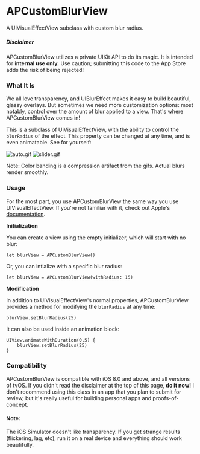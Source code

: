 # APCustomBlurView
A UIVisualEffectView subclass with custom blur radius.

##### Disclaimer
APCustomBlurView utilizes a private UIKit API to do its magic. It is intended for **internal use only.** Use caution; submitting this code to the App Store adds the risk of being rejected!

### What It Is

We all love transparency, and UIBlurEffect makes it easy to build beautiful, glassy overlays. But sometimes we need more customization options: most notably, control over the amount of blur applied to a view. That's where APCustomBlurView comes in!

This is a subclass of UIVisualEffectView, with the ability to control the `blurRadius` of the effect. This property can be changed at any time, and is even animatable. See for yourself:

![auto.gif](https://github.com/collinhundley/APCustomBlurView/blob/master/SiteAssets/auto.gif?raw=true)
![slider.gif](https://github.com/collinhundley/APCustomBlurView/blob/master/SiteAssets/slider.gif?raw=true)

Note: Color banding is a compression artifact from the gifs. Actual blurs render smoothly.

### Usage

For the most part, you use APCustomBlurView the same way you use UIVisualEffectView. If you're not familiar with it, check out Apple's [documentation](https://developer.apple.com/library/ios/documentation/UIKit/Reference/UIVisualEffectView/index.html#//apple_ref/doc/uid/TP40014528).

**Initialization**

You can create a view using the empty initializer, which will start with no blur:

    let blurView = APCustomBlurView()

Or, you can intialize with a specific blur radius:

    let blurView = APCustomBlurView(withRadius: 15)

**Modification**

In addition to UIVisualEffectView's normal properties, APCustomBlurView provides a method for modifying the `blurRadius` at any time:

    blurView.setBlurRadius(25)

It can also be used inside an animation block:

    UIView.animateWithDuration(0.5) {
        blurView.setBlurRadius(25)
    }

### Compatibility

APCustomBlurView is compatible with iOS 8.0 and above, and all versions of tvOS. If you didn't read the disclaimer at the top of this page, **do it now!**  I don't recommend using this class in an app that you plan to submit for review, but it's really useful for building personal apps and proofs-of-concept.


#### Note:
The iOS Simulator doesn't like transparency. If you get strange results (flickering, lag, etc), run it on a real device and everything should work beautifully.
